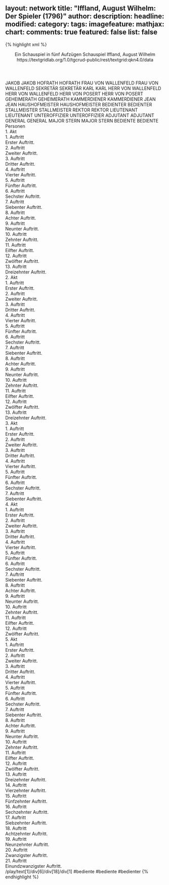 layout: network
title: "Iffland, August Wilhelm: Der Spieler (1796)"
author:
description:
headline:
modified:
category:
tags:
imagefeature:
mathjax:
chart:
comments: true
featured: false
list: false
---
{% highlight xml %}
<?xml-model href="https://raw.githubusercontent.com/DLiNa/project/master/rules/lina.rnc"?><?xml-model href="https://raw.githubusercontent.com/DLiNa/project/master/rules/lina.sch"?>
<play xmlns="http://lina.digital">
  <header>
    <title>Der Spieler</title>
    <subtitle>Ein Schauspiel in fünf Aufzügen</subtitle>
    <genretitle>Schauspiel</genretitle>
    <author>Iffland, August Wilhelm</author>
    <date type="print" when="1796"/>
    <date type="premiere" when="1796"/>
    <date type="written"/>
    <source>https://textgridlab.org/1.0/tgcrud-public/rest/textgrid:qkn4.0/data</source>
  </header>
  <personae>
    <character>
      <name>JAKOB</name>
      <alias xml:id="jakob">
        <name>JAKOB</name>
      </alias>
    </character>
    <character>
      <name>HOFRATH</name>
      <alias xml:id="hofrath">
        <name>HOFRATH</name>
      </alias>
    </character>
    <character>
      <name>FRAU VON WALLENFELD</name>
      <alias xml:id="frau_von_wallenfeld">
        <name>FRAU VON WALLENFELD</name>
      </alias>
    </character>
    <character>
      <name>SEKRETÄR</name>
      <alias xml:id="sekretär">
        <name>SEKRETÄR</name>
      </alias>
    </character>
    <character>
      <name>KARL</name>
      <alias xml:id="karl">
        <name>KARL</name>
      </alias>
    </character>
    <character>
      <name>HERR VON WALLENFELD</name>
      <alias xml:id="herr_von_wallenfeld">
        <name>HERR VON WALLENFELD</name>
      </alias>
    </character>
    <character>
      <name>HERR VON POSERT</name>
      <alias xml:id="herr_von_posert">
        <name>HERR VON POSERT</name>
      </alias>
    </character>
    <character>
      <name>GEHEIMERATH</name>
      <alias xml:id="geheimerath">
        <name>GEHEIMERATH</name>
      </alias>
    </character>
    <character>
      <name>KAMMERDIENER</name>
      <alias xml:id="kammerdiener">
        <name>KAMMERDIENER</name>
      </alias>
    </character>
    <character>
      <name>JEAN</name>
      <alias xml:id="jean">
        <name>JEAN</name>
      </alias>
    </character>
    <character>
      <name>HAUSHOFMEISTER</name>
      <alias xml:id="haushofmeister">
        <name>HAUSHOFMEISTER</name>
      </alias>
    </character>
    <character>
      <name>BEDIENTER</name>
      <alias xml:id="bedienter">
        <name>BEDIENTER</name>
      </alias>
    </character>
    <character>
      <name>STALLMEISTER</name>
      <alias xml:id="stallmeister">
        <name>STALLMEISTER</name>
      </alias>
    </character>
    <character>
      <name>REKTOR</name>
      <alias xml:id="rektor">
        <name>REKTOR</name>
      </alias>
    </character>
    <character>
      <name>LIEUTENANT</name>
      <alias xml:id="lieutenant">
        <name>LIEUTENANT</name>
      </alias>
    </character>
    <character>
      <name>UNTEROFFIZIER</name>
      <alias xml:id="unteroffizier">
        <name>UNTEROFFIZIER</name>
      </alias>
    </character>
    <character>
      <name>ADJUTANT</name>
      <alias xml:id="adjutant">
        <name>ADJUTANT</name>
      </alias>
    </character>
    <character>
      <name>GENERAL</name>
      <alias xml:id="general">
        <name>GENERAL</name>
      </alias>
    </character>
    <character>
      <name>MAJOR STERN</name>
      <alias xml:id="major_stern">
        <name>MAJOR STERN</name>
      </alias>
    </character>
    <character>
      <name>BEDIENTE</name>
      <alias xml:id="bediente">
        <name>BEDIENTE</name>
      </alias>
    </character>
  </personae>
  <text>
    <div>
      <head>Personen</head>
    </div>
    <div>
      <head>1. Akt</head>
      <div>
        <head>1. Auftritt</head>
        <div>
          <head>Erster Auftritt.</head>
          <sp who="#jakob">
            <amount n="14" unit="speech_acts"/>
            <amount n="242" unit="words"/>
            <amount n="9" unit="lines"/>
            <amount n="1199" unit="chars"/>
          </sp>
          <sp who="#hofrath">
            <amount n="14" unit="speech_acts"/>
            <amount n="127" unit="words"/>
            <amount n="12" unit="lines"/>
            <amount n="661" unit="chars"/>
          </sp>
        </div>
      </div>
      <div>
        <head>2. Auftritt</head>
        <div>
          <head>Zweiter Auftritt.</head>
          <sp who="#hofrath">
            <amount n="22" unit="speech_acts"/>
            <amount n="331" unit="words"/>
            <amount n="14" unit="lines"/>
            <amount n="1774" unit="chars"/>
          </sp>
          <sp who="#frau_von_wallenfeld">
            <amount n="22" unit="speech_acts"/>
            <amount n="244" unit="words"/>
            <amount n="18" unit="lines"/>
            <amount n="1334" unit="chars"/>
          </sp>
        </div>
      </div>
      <div>
        <head>3. Auftritt</head>
        <div>
          <head>Dritter Auftritt.</head>
          <sp who="#jakob">
            <amount n="2" unit="speech_acts"/>
            <amount n="15" unit="words"/>
            <amount n="1" unit="lines"/>
            <amount n="84" unit="chars"/>
          </sp>
          <sp who="#frau_von_wallenfeld">
            <amount n="3" unit="speech_acts"/>
            <amount n="11" unit="words"/>
            <amount n="3" unit="lines"/>
            <amount n="57" unit="chars"/>
          </sp>
          <sp who="#hofrath">
            <amount n="2" unit="speech_acts"/>
            <amount n="51" unit="words"/>
            <amount n="272" unit="chars"/>
          </sp>
          <sp who="#sekretär">
            <amount n="1" unit="speech_acts"/>
          </sp>
        </div>
      </div>
      <div>
        <head>4. Auftritt</head>
        <div>
          <head>Vierter Auftritt.</head>
          <sp who="#sekretär">
            <amount n="13" unit="speech_acts"/>
            <amount n="286" unit="words"/>
            <amount n="6" unit="lines"/>
            <amount n="1792" unit="chars"/>
          </sp>
          <sp who="#frau_von_wallenfeld">
            <amount n="13" unit="speech_acts"/>
            <amount n="208" unit="words"/>
            <amount n="12" unit="lines"/>
            <amount n="1097" unit="chars"/>
          </sp>
        </div>
      </div>
      <div>
        <head>5. Auftritt</head>
        <div>
          <head>Fünfter Auftritt.</head>
          <sp who="#karl">
            <amount n="4" unit="speech_acts"/>
            <amount n="42" unit="words"/>
            <amount n="4" unit="lines"/>
            <amount n="224" unit="chars"/>
          </sp>
          <sp who="#frau_von_wallenfeld">
            <amount n="4" unit="speech_acts"/>
            <amount n="19" unit="words"/>
            <amount n="4" unit="lines"/>
            <amount n="97" unit="chars"/>
          </sp>
        </div>
      </div>
      <div>
        <head>6. Auftritt</head>
        <div>
          <head>Sechster Auftritt.</head>
          <sp who="#herr_von_wallenfeld">
            <amount n="7" unit="speech_acts"/>
            <amount n="90" unit="words"/>
            <amount n="6" unit="lines"/>
            <amount n="460" unit="chars"/>
          </sp>
          <sp who="#karl">
            <amount n="8" unit="speech_acts"/>
            <amount n="87" unit="words"/>
            <amount n="7" unit="lines"/>
            <amount n="448" unit="chars"/>
          </sp>
          <sp who="#frau_von_wallenfeld">
            <amount n="5" unit="speech_acts"/>
            <amount n="12" unit="words"/>
            <amount n="3" unit="lines"/>
            <amount n="68" unit="chars"/>
          </sp>
        </div>
      </div>
      <div>
        <head>7. Auftritt</head>
        <div>
          <head>Siebenter Auftritt.</head>
          <sp who="#frau_von_wallenfeld">
            <amount n="6" unit="speech_acts"/>
            <amount n="66" unit="words"/>
            <amount n="4" unit="lines"/>
            <amount n="361" unit="chars"/>
          </sp>
          <sp who="#herr_von_wallenfeld">
            <amount n="5" unit="speech_acts"/>
            <amount n="32" unit="words"/>
            <amount n="5" unit="lines"/>
            <amount n="162" unit="chars"/>
          </sp>
        </div>
      </div>
      <div>
        <head>8. Auftritt</head>
        <div>
          <head>Achter Auftritt.</head>
          <sp who="#jakob">
            <amount n="5" unit="speech_acts"/>
            <amount n="99" unit="words"/>
            <amount n="3" unit="lines"/>
            <amount n="528" unit="chars"/>
          </sp>
          <sp who="#frau_von_wallenfeld">
            <amount n="4" unit="speech_acts"/>
            <amount n="19" unit="words"/>
            <amount n="4" unit="lines"/>
            <amount n="87" unit="chars"/>
          </sp>
        </div>
      </div>
      <div>
        <head>9. Auftritt</head>
        <div>
          <head>Neunter Auftritt.</head>
          <sp who="#herr_von_posert">
            <amount n="8" unit="speech_acts"/>
            <amount n="260" unit="words"/>
            <amount n="4" unit="lines"/>
            <amount n="1361" unit="chars"/>
          </sp>
          <sp who="#frau_von_wallenfeld">
            <amount n="8" unit="speech_acts"/>
            <amount n="48" unit="words"/>
            <amount n="8" unit="lines"/>
            <amount n="270" unit="chars"/>
          </sp>
          <sp who="#jakob">
            <amount n="2" unit="speech_acts"/>
            <amount n="9" unit="words"/>
            <amount n="1" unit="lines"/>
            <amount n="40" unit="chars"/>
          </sp>
        </div>
      </div>
      <div>
        <head>10. Auftritt</head>
        <div>
          <head>Zehnter Auftritt.</head>
          <sp who="#herr_von_wallenfeld">
            <amount n="4" unit="speech_acts"/>
            <amount n="15" unit="words"/>
            <amount n="3" unit="lines"/>
            <amount n="75" unit="chars"/>
          </sp>
          <sp who="#herr_von_posert">
            <amount n="3" unit="speech_acts"/>
            <amount n="73" unit="words"/>
            <amount n="1" unit="lines"/>
            <amount n="373" unit="chars"/>
          </sp>
          <sp who="#frau_von_wallenfeld">
            <amount n="1" unit="speech_acts"/>
            <amount n="17" unit="words"/>
            <amount n="1" unit="lines"/>
            <amount n="72" unit="chars"/>
          </sp>
        </div>
      </div>
      <div>
        <head>11. Auftritt</head>
        <div>
          <head>Eilfter Auftritt.</head>
          <sp who="#herr_von_wallenfeld">
            <amount n="47" unit="speech_acts"/>
            <amount n="297" unit="words"/>
            <amount n="41" unit="lines"/>
            <amount n="1607" unit="chars"/>
          </sp>
          <sp who="#herr_von_posert">
            <amount n="46" unit="speech_acts"/>
            <amount n="1071" unit="words"/>
            <amount n="26" unit="lines"/>
            <amount n="5855" unit="chars"/>
          </sp>
          <sp who="#frau_von_wallenfeld">
            <amount n="1" unit="speech_acts"/>
          </sp>
        </div>
      </div>
      <div>
        <head>12. Auftritt</head>
        <div>
          <head>Zwölfter Auftritt.</head>
          <sp who="#frau_von_wallenfeld">
            <amount n="7" unit="speech_acts"/>
            <amount n="88" unit="words"/>
            <amount n="5" unit="lines"/>
            <amount n="479" unit="chars"/>
          </sp>
          <sp who="#herr_von_wallenfeld">
            <amount n="7" unit="speech_acts"/>
            <amount n="90" unit="words"/>
            <amount n="5" unit="lines"/>
            <amount n="468" unit="chars"/>
          </sp>
        </div>
      </div>
      <div>
        <head>13. Auftritt</head>
        <div>
          <head>Dreizehnter Auftritt.</head>
          <sp who="#karl">
            <amount n="2" unit="speech_acts"/>
            <amount n="108" unit="words"/>
            <amount n="594" unit="chars"/>
          </sp>
          <sp who="#herr_von_wallenfeld">
            <amount n="2" unit="speech_acts"/>
            <amount n="17" unit="words"/>
            <amount n="2" unit="lines"/>
            <amount n="99" unit="chars"/>
          </sp>
        </div>
      </div>
    </div>
    <div>
      <head>2. Akt</head>
      <div>
        <head>1. Auftritt</head>
        <div>
          <head>Erster Auftritt.</head>
          <sp who="#sekretär">
            <amount n="9" unit="speech_acts"/>
            <amount n="150" unit="words"/>
            <amount n="6" unit="lines"/>
            <amount n="824" unit="chars"/>
          </sp>
          <sp who="#hofrath">
            <amount n="8" unit="speech_acts"/>
            <amount n="66" unit="words"/>
            <amount n="8" unit="lines"/>
            <amount n="354" unit="chars"/>
          </sp>
        </div>
      </div>
      <div>
        <head>2. Auftritt</head>
        <div>
          <head>Zweiter Auftritt.</head>
          <sp who="#geheimerath">
            <amount n="16" unit="speech_acts"/>
            <amount n="103" unit="words"/>
            <amount n="15" unit="lines"/>
            <amount n="578" unit="chars"/>
          </sp>
          <sp who="#sekretär">
            <amount n="6" unit="speech_acts"/>
            <amount n="62" unit="words"/>
            <amount n="5" unit="lines"/>
            <amount n="323" unit="chars"/>
          </sp>
          <sp who="#hofrath">
            <amount n="11" unit="speech_acts"/>
            <amount n="127" unit="words"/>
            <amount n="10" unit="lines"/>
            <amount n="688" unit="chars"/>
          </sp>
        </div>
      </div>
      <div>
        <head>3. Auftritt</head>
        <div>
          <head>Dritter Auftritt.</head>
          <sp who="#sekretär">
            <amount n="9" unit="speech_acts"/>
            <amount n="57" unit="words"/>
            <amount n="8" unit="lines"/>
            <amount n="326" unit="chars"/>
          </sp>
          <sp who="#geheimerath">
            <amount n="8" unit="speech_acts"/>
            <amount n="48" unit="words"/>
            <amount n="8" unit="lines"/>
            <amount n="306" unit="chars"/>
          </sp>
          <sp who="#kammerdiener">
            <amount n="2" unit="speech_acts"/>
          </sp>
        </div>
      </div>
      <div>
        <head>4. Auftritt</head>
        <div>
          <head>Vierter Auftritt.</head>
          <sp who="#geheimerath">
            <amount n="10" unit="speech_acts"/>
            <amount n="68" unit="words"/>
            <amount n="8" unit="lines"/>
            <amount n="436" unit="chars"/>
          </sp>
          <sp who="#jean">
            <amount n="6" unit="speech_acts"/>
          </sp>
          <sp who="#sekretär">
            <amount n="3" unit="speech_acts"/>
            <amount n="1" unit="words"/>
            <amount n="1" unit="lines"/>
            <amount n="5" unit="chars"/>
          </sp>
          <sp who="#haushofmeister">
            <amount n="3" unit="speech_acts"/>
          </sp>
          <sp who="#bedienter">
            <amount n="2" unit="speech_acts"/>
          </sp>
          <sp who="#kammerdiener">
            <amount n="2" unit="speech_acts"/>
            <amount n="1" unit="words"/>
            <amount n="1" unit="lines"/>
            <amount n="5" unit="chars"/>
          </sp>
        </div>
      </div>
      <div>
        <head>5. Auftritt</head>
        <div>
          <head>Fünfter Auftritt.</head>
          <sp who="#herr_von_wallenfeld">
            <amount n="17" unit="speech_acts"/>
            <amount n="217" unit="words"/>
            <amount n="13" unit="lines"/>
            <amount n="1143" unit="chars"/>
          </sp>
          <sp who="#geheimerath">
            <amount n="27" unit="speech_acts"/>
            <amount n="196" unit="words"/>
            <amount n="23" unit="lines"/>
            <amount n="1174" unit="chars"/>
          </sp>
          <sp who="#stallmeister">
            <amount n="2" unit="speech_acts"/>
          </sp>
          <sp who="#sekretär">
            <amount n="8" unit="speech_acts"/>
            <amount n="30" unit="words"/>
            <amount n="6" unit="lines"/>
            <amount n="226" unit="chars"/>
          </sp>
          <sp who="#jean">
            <amount n="1" unit="speech_acts"/>
          </sp>
          <sp who="#kammerdiener">
            <amount n="1" unit="speech_acts"/>
          </sp>
          <sp who="#bedienter">
            <amount n="1" unit="speech_acts"/>
          </sp>
        </div>
      </div>
      <div>
        <head>6. Auftritt</head>
        <div>
          <head>Sechster Auftritt.</head>
          <sp who="#herr_von_wallenfeld">
            <amount n="11" unit="speech_acts"/>
            <amount n="147" unit="words"/>
            <amount n="10" unit="lines"/>
            <amount n="822" unit="chars"/>
          </sp>
          <sp who="#sekretär">
            <amount n="11" unit="speech_acts"/>
            <amount n="182" unit="words"/>
            <amount n="5" unit="lines"/>
            <amount n="1008" unit="chars"/>
          </sp>
        </div>
      </div>
      <div>
        <head>7. Auftritt</head>
        <div>
          <head>Siebenter Auftritt.</head>
          <sp who="#hofrath">
            <amount n="8" unit="speech_acts"/>
            <amount n="162" unit="words"/>
            <amount n="3" unit="lines"/>
            <amount n="898" unit="chars"/>
          </sp>
          <sp who="#jakob">
            <amount n="1" unit="speech_acts"/>
            <amount n="8" unit="words"/>
            <amount n="1" unit="lines"/>
            <amount n="45" unit="chars"/>
          </sp>
          <sp who="#frau_von_wallenfeld">
            <amount n="6" unit="speech_acts"/>
            <amount n="48" unit="words"/>
            <amount n="4" unit="lines"/>
            <amount n="249" unit="chars"/>
          </sp>
        </div>
      </div>
      <div>
        <head>8. Auftritt</head>
        <div>
          <head>Achter Auftritt.</head>
          <sp who="#rektor">
            <amount n="3" unit="speech_acts"/>
            <amount n="30" unit="words"/>
            <amount n="2" unit="lines"/>
            <amount n="189" unit="chars"/>
          </sp>
          <sp who="#hofrath">
            <amount n="2" unit="speech_acts"/>
            <amount n="9" unit="words"/>
            <amount n="2" unit="lines"/>
            <amount n="48" unit="chars"/>
          </sp>
        </div>
      </div>
      <div>
        <head>9. Auftritt</head>
        <div>
          <head>Neunter Auftritt.</head>
          <sp who="#herr_von_wallenfeld">
            <amount n="20" unit="speech_acts"/>
            <amount n="305" unit="words"/>
            <amount n="14" unit="lines"/>
            <amount n="1657" unit="chars"/>
          </sp>
          <sp who="#rektor">
            <amount n="19" unit="speech_acts"/>
            <amount n="594" unit="words"/>
            <amount n="10" unit="lines"/>
            <amount n="3509" unit="chars"/>
          </sp>
        </div>
      </div>
      <div>
        <head>10. Auftritt</head>
        <div>
          <head>Zehnter Auftritt.</head>
          <sp who="#frau_von_wallenfeld">
            <amount n="3" unit="speech_acts"/>
            <amount n="14" unit="words"/>
            <amount n="3" unit="lines"/>
            <amount n="59" unit="chars"/>
          </sp>
          <sp who="#herr_von_wallenfeld">
            <amount n="1" unit="speech_acts"/>
            <amount n="4" unit="words"/>
            <amount n="1" unit="lines"/>
            <amount n="24" unit="chars"/>
          </sp>
          <sp who="#jakob">
            <amount n="2" unit="speech_acts"/>
            <amount n="73" unit="words"/>
            <amount n="1" unit="lines"/>
            <amount n="361" unit="chars"/>
          </sp>
        </div>
      </div>
      <div>
        <head>11. Auftritt</head>
        <div>
          <head>Eilfter Auftritt.</head>
          <sp who="#karl">
            <amount n="4" unit="speech_acts"/>
            <amount n="51" unit="words"/>
            <amount n="4" unit="lines"/>
            <amount n="229" unit="chars"/>
          </sp>
          <sp who="#frau_von_wallenfeld">
            <amount n="3" unit="speech_acts"/>
            <amount n="8" unit="words"/>
            <amount n="2" unit="lines"/>
            <amount n="32" unit="chars"/>
          </sp>
          <sp who="#jakob">
            <amount n="4" unit="speech_acts"/>
            <amount n="75" unit="words"/>
            <amount n="3" unit="lines"/>
            <amount n="366" unit="chars"/>
          </sp>
        </div>
      </div>
      <div>
        <head>12. Auftritt</head>
        <div>
          <head>Zwölfter Auftritt.</head>
        </div>
      </div>
      <div>
        <head>13. Auftritt</head>
        <div>
          <head>Dreizehnter Auftritt.</head>
          <sp who="#lieutenant">
            <amount n="18" unit="speech_acts"/>
            <amount n="494" unit="words"/>
            <amount n="10" unit="lines"/>
            <amount n="2635" unit="chars"/>
          </sp>
          <sp who="#frau_von_wallenfeld">
            <amount n="17" unit="speech_acts"/>
            <amount n="131" unit="words"/>
            <amount n="16" unit="lines"/>
            <amount n="719" unit="chars"/>
          </sp>
        </div>
      </div>
    </div>
    <div>
      <head>3. Akt</head>
      <div>
        <head>1. Auftritt</head>
        <div>
          <head>Erster Auftritt.</head>
          <sp who="#herr_von_wallenfeld">
            <amount n="15" unit="speech_acts"/>
            <amount n="271" unit="words"/>
            <amount n="9" unit="lines"/>
            <amount n="1446" unit="chars"/>
          </sp>
          <sp who="#frau_von_wallenfeld">
            <amount n="15" unit="speech_acts"/>
            <amount n="241" unit="words"/>
            <amount n="11" unit="lines"/>
            <amount n="1312" unit="chars"/>
          </sp>
        </div>
      </div>
      <div>
        <head>2. Auftritt</head>
        <div>
          <head>Zweiter Auftritt.</head>
          <sp who="#lieutenant">
            <amount n="3" unit="speech_acts"/>
            <amount n="18" unit="words"/>
            <amount n="3" unit="lines"/>
            <amount n="105" unit="chars"/>
          </sp>
          <sp who="#herr_von_wallenfeld">
            <amount n="2" unit="speech_acts"/>
            <amount n="12" unit="words"/>
            <amount n="1" unit="lines"/>
            <amount n="60" unit="chars"/>
          </sp>
          <sp who="#frau_von_wallenfeld">
            <amount n="2" unit="speech_acts"/>
            <amount n="7" unit="words"/>
            <amount n="1" unit="lines"/>
            <amount n="39" unit="chars"/>
          </sp>
        </div>
      </div>
      <div>
        <head>3. Auftritt</head>
        <div>
          <head>Dritter Auftritt.</head>
          <sp who="#herr_von_wallenfeld">
            <amount n="16" unit="speech_acts"/>
            <amount n="164" unit="words"/>
            <amount n="12" unit="lines"/>
            <amount n="888" unit="chars"/>
          </sp>
          <sp who="#lieutenant">
            <amount n="15" unit="speech_acts"/>
            <amount n="490" unit="words"/>
            <amount n="9" unit="lines"/>
            <amount n="2746" unit="chars"/>
          </sp>
        </div>
      </div>
      <div>
        <head>4. Auftritt</head>
        <div>
          <head>Vierter Auftritt.</head>
          <sp who="#herr_von_wallenfeld">
            <amount n="17" unit="speech_acts"/>
            <amount n="462" unit="words"/>
            <amount n="10" unit="lines"/>
            <amount n="2443" unit="chars"/>
          </sp>
          <sp who="#frau_von_wallenfeld">
            <amount n="13" unit="speech_acts"/>
            <amount n="134" unit="words"/>
            <amount n="11" unit="lines"/>
            <amount n="676" unit="chars"/>
          </sp>
          <sp who="#jakob">
            <amount n="3" unit="speech_acts"/>
            <amount n="15" unit="words"/>
            <amount n="2" unit="lines"/>
            <amount n="76" unit="chars"/>
          </sp>
        </div>
      </div>
      <div>
        <head>5. Auftritt</head>
        <div>
          <head>Fünfter Auftritt.</head>
          <sp who="#herr_von_wallenfeld">
            <amount n="10" unit="speech_acts"/>
            <amount n="160" unit="words"/>
            <amount n="7" unit="lines"/>
            <amount n="848" unit="chars"/>
          </sp>
          <sp who="#herr_von_posert">
            <amount n="10" unit="speech_acts"/>
            <amount n="109" unit="words"/>
            <amount n="7" unit="lines"/>
            <amount n="681" unit="chars"/>
          </sp>
          <sp who="#jakob">
            <amount n="1" unit="speech_acts"/>
            <amount n="12" unit="words"/>
            <amount n="1" unit="lines"/>
            <amount n="63" unit="chars"/>
          </sp>
        </div>
      </div>
      <div>
        <head>6. Auftritt</head>
        <div>
          <head>Sechster Auftritt.</head>
          <sp who="#jakob">
            <amount n="8" unit="speech_acts"/>
            <amount n="54" unit="words"/>
            <amount n="6" unit="lines"/>
            <amount n="262" unit="chars"/>
          </sp>
          <sp who="#herr_von_wallenfeld">
            <amount n="52" unit="speech_acts"/>
            <amount n="761" unit="words"/>
            <amount n="40" unit="lines"/>
            <amount n="4084" unit="chars"/>
          </sp>
          <sp who="#herr_von_posert">
            <amount n="45" unit="speech_acts"/>
            <amount n="654" unit="words"/>
            <amount n="36" unit="lines"/>
            <amount n="3408" unit="chars"/>
          </sp>
          <sp who="#unteroffizier">
            <amount n="3" unit="speech_acts"/>
          </sp>
        </div>
      </div>
      <div>
        <head>7. Auftritt</head>
        <div>
          <head>Siebenter Auftritt.</head>
          <sp who="#herr_von_wallenfeld">
            <amount n="8" unit="speech_acts"/>
            <amount n="215" unit="words"/>
            <amount n="4" unit="lines"/>
            <amount n="1112" unit="chars"/>
          </sp>
          <sp who="#frau_von_wallenfeld">
            <amount n="6" unit="speech_acts"/>
            <amount n="62" unit="words"/>
            <amount n="6" unit="lines"/>
            <amount n="303" unit="chars"/>
          </sp>
          <sp who="#herr_von_posert">
            <amount n="2" unit="speech_acts"/>
            <amount n="23" unit="words"/>
            <amount n="2" unit="lines"/>
            <amount n="101" unit="chars"/>
          </sp>
        </div>
      </div>
    </div>
    <div>
      <head>4. Akt</head>
      <div>
        <head>1. Auftritt</head>
        <div>
          <head>Erster Auftritt.</head>
          <sp who="#hofrath">
            <amount n="11" unit="speech_acts"/>
            <amount n="185" unit="words"/>
            <amount n="7" unit="lines"/>
            <amount n="1054" unit="chars"/>
          </sp>
          <sp who="#sekretär">
            <amount n="11" unit="speech_acts"/>
            <amount n="319" unit="words"/>
            <amount n="5" unit="lines"/>
            <amount n="1694" unit="chars"/>
          </sp>
        </div>
      </div>
      <div>
        <head>2. Auftritt</head>
        <div>
          <head>Zweiter Auftritt.</head>
          <sp who="#bedienter">
            <amount n="2" unit="speech_acts"/>
            <amount n="36" unit="words"/>
            <amount n="1" unit="lines"/>
            <amount n="181" unit="chars"/>
          </sp>
          <sp who="#sekretär">
            <amount n="12" unit="speech_acts"/>
            <amount n="141" unit="words"/>
            <amount n="12" unit="lines"/>
            <amount n="698" unit="chars"/>
          </sp>
          <sp who="#lieutenant">
            <amount n="11" unit="speech_acts"/>
            <amount n="47" unit="words"/>
            <amount n="10" unit="lines"/>
            <amount n="263" unit="chars"/>
          </sp>
        </div>
      </div>
      <div>
        <head>3. Auftritt</head>
        <div>
          <head>Dritter Auftritt.</head>
          <sp who="#lieutenant">
            <amount n="29" unit="speech_acts"/>
            <amount n="532" unit="words"/>
            <amount n="19" unit="lines"/>
            <amount n="3052" unit="chars"/>
          </sp>
          <sp who="#sekretär">
            <amount n="11" unit="speech_acts"/>
            <amount n="98" unit="words"/>
            <amount n="9" unit="lines"/>
            <amount n="551" unit="chars"/>
          </sp>
          <sp who="#geheimerath">
            <amount n="26" unit="speech_acts"/>
            <amount n="201" unit="words"/>
            <amount n="24" unit="lines"/>
            <amount n="1009" unit="chars"/>
          </sp>
        </div>
      </div>
      <div>
        <head>4. Auftritt</head>
        <div>
          <head>Vierter Auftritt.</head>
          <sp who="#geheimerath">
            <amount n="23" unit="speech_acts"/>
            <amount n="147" unit="words"/>
            <amount n="22" unit="lines"/>
            <amount n="799" unit="chars"/>
          </sp>
          <sp who="#sekretär">
            <amount n="22" unit="speech_acts"/>
            <amount n="172" unit="words"/>
            <amount n="20" unit="lines"/>
            <amount n="974" unit="chars"/>
          </sp>
        </div>
      </div>
      <div>
        <head>5. Auftritt</head>
        <div>
          <head>Fünfter Auftritt.</head>
          <sp who="#sekretär">
            <amount n="4" unit="speech_acts"/>
            <amount n="43" unit="words"/>
            <amount n="2" unit="lines"/>
            <amount n="243" unit="chars"/>
          </sp>
          <sp who="#geheimerath">
            <amount n="4" unit="speech_acts"/>
            <amount n="16" unit="words"/>
            <amount n="4" unit="lines"/>
            <amount n="101" unit="chars"/>
          </sp>
          <sp who="#sekretär #rektor">
            <amount n="1" unit="speech_acts"/>
          </sp>
          <sp who="#rektor">
            <amount n="2" unit="speech_acts"/>
            <amount n="27" unit="words"/>
            <amount n="1" unit="lines"/>
            <amount n="166" unit="chars"/>
          </sp>
        </div>
      </div>
      <div>
        <head>6. Auftritt</head>
        <div>
          <head>Sechster Auftritt.</head>
          <sp who="#bedienter">
            <amount n="1" unit="speech_acts"/>
            <amount n="4" unit="words"/>
            <amount n="1" unit="lines"/>
            <amount n="26" unit="chars"/>
          </sp>
          <sp who="#geheimerath">
            <amount n="9" unit="speech_acts"/>
            <amount n="62" unit="words"/>
            <amount n="9" unit="lines"/>
            <amount n="331" unit="chars"/>
          </sp>
          <sp who="#rektor">
            <amount n="14" unit="speech_acts"/>
            <amount n="289" unit="words"/>
            <amount n="8" unit="lines"/>
            <amount n="1661" unit="chars"/>
          </sp>
          <sp who="#sekretär">
            <amount n="14" unit="speech_acts"/>
            <amount n="173" unit="words"/>
            <amount n="12" unit="lines"/>
            <amount n="903" unit="chars"/>
          </sp>
        </div>
      </div>
      <div>
        <head>7. Auftritt</head>
        <div>
          <head>Siebenter Auftritt.</head>
          <sp who="#jakob">
            <amount n="9" unit="speech_acts"/>
            <amount n="25" unit="words"/>
            <amount n="6" unit="lines"/>
            <amount n="121" unit="chars"/>
          </sp>
          <sp who="#herr_von_wallenfeld">
            <amount n="9" unit="speech_acts"/>
            <amount n="115" unit="words"/>
            <amount n="7" unit="lines"/>
            <amount n="576" unit="chars"/>
          </sp>
        </div>
      </div>
      <div>
        <head>8. Auftritt</head>
        <div>
          <head>Achter Auftritt.</head>
          <sp who="#herr_von_wallenfeld">
            <amount n="14" unit="speech_acts"/>
            <amount n="455" unit="words"/>
            <amount n="5" unit="lines"/>
            <amount n="2516" unit="chars"/>
          </sp>
          <sp who="#karl">
            <amount n="1" unit="speech_acts"/>
            <amount n="9" unit="words"/>
            <amount n="1" unit="lines"/>
            <amount n="45" unit="chars"/>
          </sp>
          <sp who="#frau_von_wallenfeld">
            <amount n="12" unit="speech_acts"/>
            <amount n="105" unit="words"/>
            <amount n="12" unit="lines"/>
            <amount n="537" unit="chars"/>
          </sp>
        </div>
      </div>
      <div>
        <head>9. Auftritt</head>
        <div>
          <head>Neunter Auftritt.</head>
          <sp who="#sekretär">
            <amount n="19" unit="speech_acts"/>
            <amount n="233" unit="words"/>
            <amount n="14" unit="lines"/>
            <amount n="1257" unit="chars"/>
          </sp>
          <sp who="#herr_von_wallenfeld">
            <amount n="29" unit="speech_acts"/>
            <amount n="526" unit="words"/>
            <amount n="19" unit="lines"/>
            <amount n="2774" unit="chars"/>
          </sp>
          <sp who="#jakob">
            <amount n="2" unit="speech_acts"/>
          </sp>
          <sp who="#frau_von_wallenfeld">
            <amount n="13" unit="speech_acts"/>
            <amount n="197" unit="words"/>
            <amount n="9" unit="lines"/>
            <amount n="1039" unit="chars"/>
          </sp>
        </div>
      </div>
      <div>
        <head>10. Auftritt</head>
        <div>
          <head>Zehnter Auftritt.</head>
          <sp who="#lieutenant">
            <amount n="7" unit="speech_acts"/>
            <amount n="113" unit="words"/>
            <amount n="5" unit="lines"/>
            <amount n="588" unit="chars"/>
          </sp>
          <sp who="#herr_von_wallenfeld">
            <amount n="4" unit="speech_acts"/>
            <amount n="49" unit="words"/>
            <amount n="2" unit="lines"/>
            <amount n="282" unit="chars"/>
          </sp>
          <sp who="#frau_von_wallenfeld">
            <amount n="6" unit="speech_acts"/>
            <amount n="127" unit="words"/>
            <amount n="3" unit="lines"/>
            <amount n="667" unit="chars"/>
          </sp>
        </div>
      </div>
      <div>
        <head>11. Auftritt</head>
        <div>
          <head>Eilfter Auftritt.</head>
          <sp who="#karl">
            <amount n="2" unit="speech_acts"/>
            <amount n="15" unit="words"/>
            <amount n="2" unit="lines"/>
            <amount n="66" unit="chars"/>
          </sp>
          <sp who="#herr_von_wallenfeld">
            <amount n="6" unit="speech_acts"/>
            <amount n="62" unit="words"/>
            <amount n="4" unit="lines"/>
            <amount n="315" unit="chars"/>
          </sp>
          <sp who="#adjutant">
            <amount n="9" unit="speech_acts"/>
            <amount n="49" unit="words"/>
            <amount n="8" unit="lines"/>
            <amount n="278" unit="chars"/>
          </sp>
          <sp who="#lieutenant">
            <amount n="6" unit="speech_acts"/>
            <amount n="56" unit="words"/>
            <amount n="5" unit="lines"/>
            <amount n="301" unit="chars"/>
          </sp>
        </div>
      </div>
      <div>
        <head>12. Auftritt</head>
        <div>
          <head>Zwölfter Auftritt.</head>
          <sp who="#karl">
            <amount n="3" unit="speech_acts"/>
            <amount n="28" unit="words"/>
            <amount n="3" unit="lines"/>
            <amount n="152" unit="chars"/>
          </sp>
          <sp who="#frau_von_wallenfeld">
            <amount n="1" unit="speech_acts"/>
            <amount n="10" unit="words"/>
            <amount n="1" unit="lines"/>
            <amount n="53" unit="chars"/>
          </sp>
          <sp who="#lieutenant">
            <amount n="3" unit="speech_acts"/>
            <amount n="128" unit="words"/>
            <amount n="727" unit="chars"/>
          </sp>
        </div>
      </div>
    </div>
    <div>
      <head>5. Akt</head>
      <div>
        <head>1. Auftritt</head>
        <div>
          <head>Erster Auftritt.</head>
          <sp who="#sekretär">
            <amount n="5" unit="speech_acts"/>
            <amount n="179" unit="words"/>
            <amount n="1" unit="lines"/>
            <amount n="1044" unit="chars"/>
          </sp>
          <sp who="#adjutant">
            <amount n="4" unit="speech_acts"/>
            <amount n="34" unit="words"/>
            <amount n="4" unit="lines"/>
            <amount n="197" unit="chars"/>
          </sp>
        </div>
      </div>
      <div>
        <head>2. Auftritt</head>
        <div>
          <head>Zweiter Auftritt.</head>
          <sp who="#kammerdiener">
            <amount n="2" unit="speech_acts"/>
            <amount n="12" unit="words"/>
            <amount n="2" unit="lines"/>
            <amount n="65" unit="chars"/>
          </sp>
          <sp who="#adjutant">
            <amount n="2" unit="speech_acts"/>
            <amount n="37" unit="words"/>
            <amount n="1" unit="lines"/>
            <amount n="206" unit="chars"/>
          </sp>
        </div>
      </div>
      <div>
        <head>3. Auftritt</head>
        <div>
          <head>Dritter Auftritt.</head>
          <sp who="#sekretär">
            <amount n="5" unit="speech_acts"/>
            <amount n="73" unit="words"/>
            <amount n="4" unit="lines"/>
            <amount n="383" unit="chars"/>
          </sp>
          <sp who="#kammerdiener">
            <amount n="4" unit="speech_acts"/>
            <amount n="18" unit="words"/>
            <amount n="4" unit="lines"/>
            <amount n="107" unit="chars"/>
          </sp>
        </div>
      </div>
      <div>
        <head>4. Auftritt</head>
        <div>
          <head>Vierter Auftritt.</head>
          <sp who="#general">
            <amount n="9" unit="speech_acts"/>
            <amount n="165" unit="words"/>
            <amount n="5" unit="lines"/>
            <amount n="902" unit="chars"/>
          </sp>
          <sp who="#sekretär">
            <amount n="5" unit="speech_acts"/>
            <amount n="49" unit="words"/>
            <amount n="3" unit="lines"/>
            <amount n="282" unit="chars"/>
          </sp>
          <sp who="#rektor">
            <amount n="4" unit="speech_acts"/>
            <amount n="78" unit="words"/>
            <amount n="2" unit="lines"/>
            <amount n="427" unit="chars"/>
          </sp>
        </div>
      </div>
      <div>
        <head>5. Auftritt</head>
        <div>
          <head>Fünfter Auftritt.</head>
          <sp who="#general">
            <amount n="6" unit="speech_acts"/>
            <amount n="112" unit="words"/>
            <amount n="4" unit="lines"/>
            <amount n="669" unit="chars"/>
          </sp>
          <sp who="#adjutant">
            <amount n="5" unit="speech_acts"/>
            <amount n="20" unit="words"/>
            <amount n="4" unit="lines"/>
            <amount n="103" unit="chars"/>
          </sp>
        </div>
      </div>
      <div>
        <head>6. Auftritt</head>
        <div>
          <head>Sechster Auftritt.</head>
          <sp who="#lieutenant">
            <amount n="17" unit="speech_acts"/>
            <amount n="219" unit="words"/>
            <amount n="11" unit="lines"/>
            <amount n="1286" unit="chars"/>
          </sp>
          <sp who="#general">
            <amount n="33" unit="speech_acts"/>
            <amount n="647" unit="words"/>
            <amount n="21" unit="lines"/>
            <amount n="3662" unit="chars"/>
          </sp>
          <sp who="#major_stern">
            <amount n="16" unit="speech_acts"/>
            <amount n="280" unit="words"/>
            <amount n="12" unit="lines"/>
            <amount n="1604" unit="chars"/>
          </sp>
        </div>
      </div>
      <div>
        <head>7. Auftritt</head>
        <div>
          <head>Siebenter Auftritt.</head>
          <sp who="#adjutant">
            <amount n="3" unit="speech_acts"/>
            <amount n="22" unit="words"/>
            <amount n="3" unit="lines"/>
            <amount n="135" unit="chars"/>
          </sp>
          <sp who="#general">
            <amount n="2" unit="speech_acts"/>
            <amount n="128" unit="words"/>
            <amount n="705" unit="chars"/>
          </sp>
        </div>
      </div>
      <div>
        <head>8. Auftritt</head>
        <div>
          <head>Achter Auftritt.</head>
          <sp who="#kammerdiener">
            <amount n="2" unit="speech_acts"/>
            <amount n="8" unit="words"/>
            <amount n="1" unit="lines"/>
            <amount n="51" unit="chars"/>
          </sp>
          <sp who="#general">
            <amount n="2" unit="speech_acts"/>
            <amount n="41" unit="words"/>
            <amount n="1" unit="lines"/>
            <amount n="231" unit="chars"/>
          </sp>
          <sp who="#adjutant">
            <amount n="1" unit="speech_acts"/>
            <amount n="10" unit="words"/>
            <amount n="1" unit="lines"/>
            <amount n="66" unit="chars"/>
          </sp>
        </div>
      </div>
      <div>
        <head>9. Auftritt</head>
        <div>
          <head>Neunter Auftritt.</head>
          <sp who="#adjutant">
            <amount n="4" unit="speech_acts"/>
            <amount n="27" unit="words"/>
            <amount n="4" unit="lines"/>
            <amount n="156" unit="chars"/>
          </sp>
          <sp who="#geheimerath">
            <amount n="9" unit="speech_acts"/>
            <amount n="82" unit="words"/>
            <amount n="8" unit="lines"/>
            <amount n="466" unit="chars"/>
          </sp>
          <sp who="#hofrath">
            <amount n="7" unit="speech_acts"/>
            <amount n="78" unit="words"/>
            <amount n="7" unit="lines"/>
            <amount n="413" unit="chars"/>
          </sp>
        </div>
      </div>
      <div>
        <head>10. Auftritt</head>
        <div>
          <head>Zehnter Auftritt.</head>
          <sp who="#geheimerath">
            <amount n="10" unit="speech_acts"/>
            <amount n="78" unit="words"/>
            <amount n="10" unit="lines"/>
            <amount n="427" unit="chars"/>
          </sp>
          <sp who="#hofrath">
            <amount n="9" unit="speech_acts"/>
            <amount n="55" unit="words"/>
            <amount n="9" unit="lines"/>
            <amount n="283" unit="chars"/>
          </sp>
        </div>
      </div>
      <div>
        <head>11. Auftritt</head>
        <div>
          <head>Eilfter Auftritt.</head>
          <sp who="#general">
            <amount n="11" unit="speech_acts"/>
            <amount n="120" unit="words"/>
            <amount n="7" unit="lines"/>
            <amount n="660" unit="chars"/>
          </sp>
          <sp who="#geheimerath">
            <amount n="8" unit="speech_acts"/>
            <amount n="57" unit="words"/>
            <amount n="8" unit="lines"/>
            <amount n="306" unit="chars"/>
          </sp>
          <sp who="#hofrath">
            <amount n="3" unit="speech_acts"/>
            <amount n="21" unit="words"/>
            <amount n="3" unit="lines"/>
            <amount n="118" unit="chars"/>
          </sp>
          <sp who="#kammerdiener">
            <amount n="2" unit="speech_acts"/>
          </sp>
        </div>
      </div>
      <div>
        <head>12. Auftritt</head>
        <div>
          <head>Zwölfter Auftritt.</head>
          <sp who="#general">
            <amount n="2" unit="speech_acts"/>
            <amount n="31" unit="words"/>
            <amount n="2" unit="lines"/>
            <amount n="161" unit="chars"/>
          </sp>
          <sp who="#adjutant">
            <amount n="1" unit="speech_acts"/>
            <amount n="3" unit="words"/>
            <amount n="1" unit="lines"/>
            <amount n="16" unit="chars"/>
          </sp>
          <sp who="#kammerdiener">
            <amount n="2" unit="speech_acts"/>
            <amount n="18" unit="words"/>
            <amount n="101" unit="chars"/>
          </sp>
        </div>
      </div>
      <div>
        <head>13. Auftritt</head>
        <div>
          <head>Dreizehnter Auftritt.</head>
          <sp who="#herr_von_posert">
            <amount n="19" unit="speech_acts"/>
            <amount n="245" unit="words"/>
            <amount n="15" unit="lines"/>
            <amount n="1271" unit="chars"/>
          </sp>
          <sp who="#general">
            <amount n="18" unit="speech_acts"/>
            <amount n="143" unit="words"/>
            <amount n="16" unit="lines"/>
            <amount n="735" unit="chars"/>
          </sp>
          <sp who="#adjutant">
            <amount n="2" unit="speech_acts"/>
            <amount n="3" unit="words"/>
            <amount n="1" unit="lines"/>
            <amount n="16" unit="chars"/>
          </sp>
        </div>
      </div>
      <div>
        <head>14. Auftritt</head>
        <div>
          <head>Vierzehnter Auftritt.</head>
          <sp who="#herr_von_wallenfeld">
            <amount n="7" unit="speech_acts"/>
            <amount n="33" unit="words"/>
            <amount n="6" unit="lines"/>
            <amount n="164" unit="chars"/>
          </sp>
          <sp who="#general">
            <amount n="10" unit="speech_acts"/>
            <amount n="128" unit="words"/>
            <amount n="8" unit="lines"/>
            <amount n="737" unit="chars"/>
          </sp>
          <sp who="#herr_von_posert">
            <amount n="4" unit="speech_acts"/>
            <amount n="37" unit="words"/>
            <amount n="2" unit="lines"/>
            <amount n="195" unit="chars"/>
          </sp>
          <sp who="#adjutant">
            <amount n="1" unit="speech_acts"/>
          </sp>
        </div>
      </div>
      <div>
        <head>15. Auftritt</head>
        <div>
          <head>Fünfzehnter Auftritt.</head>
          <sp who="#general">
            <amount n="14" unit="speech_acts"/>
            <amount n="122" unit="words"/>
            <amount n="12" unit="lines"/>
            <amount n="677" unit="chars"/>
          </sp>
          <sp who="#herr_von_wallenfeld">
            <amount n="12" unit="speech_acts"/>
            <amount n="151" unit="words"/>
            <amount n="10" unit="lines"/>
            <amount n="810" unit="chars"/>
          </sp>
          <sp who="#adjutant">
            <amount n="1" unit="speech_acts"/>
          </sp>
          <sp who="#kammerdiener">
            <amount n="2" unit="speech_acts"/>
          </sp>
        </div>
      </div>
      <div>
        <head>16. Auftritt</head>
        <div>
          <head>Sechzehnter Auftritt.</head>
          <sp who="#rektor">
            <amount n="5" unit="speech_acts"/>
            <amount n="74" unit="words"/>
            <amount n="3" unit="lines"/>
            <amount n="383" unit="chars"/>
          </sp>
          <sp who="#general">
            <amount n="4" unit="speech_acts"/>
            <amount n="33" unit="words"/>
            <amount n="4" unit="lines"/>
            <amount n="180" unit="chars"/>
          </sp>
          <sp who="#geheimerath">
            <amount n="1" unit="speech_acts"/>
          </sp>
        </div>
      </div>
      <div>
        <head>17. Auftritt</head>
        <div>
          <head>Siebzehnter Auftritt.</head>
          <sp who="#geheimerath">
            <amount n="4" unit="speech_acts"/>
            <amount n="20" unit="words"/>
            <amount n="4" unit="lines"/>
            <amount n="125" unit="chars"/>
          </sp>
          <sp who="#general">
            <amount n="5" unit="speech_acts"/>
            <amount n="77" unit="words"/>
            <amount n="4" unit="lines"/>
            <amount n="428" unit="chars"/>
          </sp>
          <sp who="#hofrath">
            <amount n="2" unit="speech_acts"/>
            <amount n="11" unit="words"/>
            <amount n="2" unit="lines"/>
            <amount n="50" unit="chars"/>
          </sp>
        </div>
      </div>
      <div>
        <head>18. Auftritt</head>
        <div>
          <head>Achtzehnter Auftritt.</head>
          <sp who="#adjutant">
            <amount n="12" unit="speech_acts"/>
            <amount n="77" unit="words"/>
            <amount n="12" unit="lines"/>
            <amount n="417" unit="chars"/>
          </sp>
          <sp who="#herr_von_posert">
            <amount n="13" unit="speech_acts"/>
            <amount n="156" unit="words"/>
            <amount n="12" unit="lines"/>
            <amount n="826" unit="chars"/>
          </sp>
          <sp who="#lieutenant">
            <amount n="1" unit="speech_acts"/>
          </sp>
          <sp who="#bediente #bedienter">
            <amount n="1" unit="speech_acts"/>
          </sp>
          <sp who="#herr_von_wallenfeld">
            <amount n="6" unit="speech_acts"/>
            <amount n="71" unit="words"/>
            <amount n="3" unit="lines"/>
            <amount n="387" unit="chars"/>
          </sp>
          <sp who="#bedienter">
            <amount n="1" unit="speech_acts"/>
          </sp>
        </div>
      </div>
      <div>
        <head>19. Auftritt</head>
        <div>
          <head>Neunzehnter Auftritt.</head>
          <sp who="#geheimerath">
            <amount n="6" unit="speech_acts"/>
            <amount n="29" unit="words"/>
            <amount n="5" unit="lines"/>
            <amount n="189" unit="chars"/>
          </sp>
          <sp who="#general">
            <amount n="7" unit="speech_acts"/>
            <amount n="39" unit="words"/>
            <amount n="2" unit="lines"/>
            <amount n="223" unit="chars"/>
          </sp>
          <sp who="#herr_von_posert">
            <amount n="12" unit="speech_acts"/>
            <amount n="56" unit="words"/>
            <amount n="11" unit="lines"/>
            <amount n="316" unit="chars"/>
          </sp>
          <sp who="#herr_von_wallenfeld">
            <amount n="2" unit="speech_acts"/>
            <amount n="3" unit="words"/>
            <amount n="1" unit="lines"/>
            <amount n="14" unit="chars"/>
          </sp>
          <sp who="#hofrath">
            <amount n="1" unit="speech_acts"/>
          </sp>
          <sp who="#adjutant">
            <amount n="1" unit="speech_acts"/>
          </sp>
        </div>
      </div>
      <div>
        <head>20. Auftritt</head>
        <div>
          <head>Zwanzigster Auftritt.</head>
          <sp who="#herr_von_posert">
            <amount n="8" unit="speech_acts"/>
            <amount n="32" unit="words"/>
            <amount n="7" unit="lines"/>
            <amount n="197" unit="chars"/>
          </sp>
          <sp who="#general">
            <amount n="19" unit="speech_acts"/>
            <amount n="545" unit="words"/>
            <amount n="5" unit="lines"/>
            <amount n="2921" unit="chars"/>
          </sp>
          <sp who="#herr_von_wallenfeld">
            <amount n="9" unit="speech_acts"/>
            <amount n="122" unit="words"/>
            <amount n="6" unit="lines"/>
            <amount n="628" unit="chars"/>
          </sp>
          <sp who="#adjutant">
            <amount n="1" unit="speech_acts"/>
          </sp>
          <sp who="#geheimerath">
            <amount n="3" unit="speech_acts"/>
            <amount n="26" unit="words"/>
            <amount n="3" unit="lines"/>
            <amount n="147" unit="chars"/>
          </sp>
          <sp who="#frau_von_wallenfeld">
            <amount n="4" unit="speech_acts"/>
            <amount n="84" unit="words"/>
            <amount n="2" unit="lines"/>
            <amount n="465" unit="chars"/>
          </sp>
          <sp who="#karl">
            <amount n="3" unit="speech_acts"/>
            <amount n="21" unit="words"/>
            <amount n="3" unit="lines"/>
            <amount n="118" unit="chars"/>
          </sp>
          <sp who="#major_stern">
            <amount n="2" unit="speech_acts"/>
            <amount n="15" unit="words"/>
            <amount n="2" unit="lines"/>
            <amount n="94" unit="chars"/>
          </sp>
          <sp who="#adjutant #herr_von_posert">
            <amount n="1" unit="speech_acts"/>
          </sp>
          <sp who="#hofrath">
            <amount n="1" unit="speech_acts"/>
            <amount n="5" unit="words"/>
            <amount n="1" unit="lines"/>
            <amount n="23" unit="chars"/>
          </sp>
        </div>
      </div>
      <div>
        <head>21. Auftritt</head>
        <div>
          <head>Einundzwanzigster Auftritt.</head>
          <sp who="#adjutant">
            <amount n="2" unit="speech_acts"/>
            <amount n="18" unit="words"/>
            <amount n="1" unit="lines"/>
            <amount n="100" unit="chars"/>
          </sp>
          <sp who="#general">
            <amount n="5" unit="speech_acts"/>
            <amount n="198" unit="words"/>
            <amount n="1159" unit="chars"/>
          </sp>
          <sp who="#geheimerath">
            <amount n="1" unit="speech_acts"/>
            <amount n="4" unit="words"/>
            <amount n="1" unit="lines"/>
            <amount n="27" unit="chars"/>
          </sp>
          <sp who="#hofrath">
            <amount n="1" unit="speech_acts"/>
          </sp>
          <sp who="#herr_von_wallenfeld">
            <amount n="2" unit="speech_acts"/>
            <amount n="47" unit="words"/>
            <amount n="1" unit="lines"/>
            <amount n="270" unit="chars"/>
          </sp>
          <sp who="#frau_von_wallenfeld">
            <amount n="1" unit="speech_acts"/>
            <amount n="2" unit="words"/>
            <amount n="1" unit="lines"/>
            <amount n="14" unit="chars"/>
          </sp>
          <sp who="#herr_von_wallenfeld #frau_von_wallenfeld">
            <amount n="1" unit="speech_acts"/>
            <amount n="1" unit="words"/>
            <amount n="1" unit="lines"/>
            <amount n="6" unit="chars"/>
          </sp>
          <sp who="#major_stern">
            <amount n="1" unit="speech_acts"/>
            <amount n="7" unit="words"/>
            <amount n="1" unit="lines"/>
            <amount n="27" unit="chars"/>
          </sp>
        </div>
      </div>
    </div>
  </text>
  <documentation>
    <change n="1" type="expandCollectivePartially" who="peertrilcke">
      <path>/play/text[1]/div[6]/div[18]/div[1]</path>
      <orig>#bediente</orig>
      <corr>#bediente #bedienter</corr>
      <comment/>
    </change>
  </documentation>
</play>
{% endhighlight %}